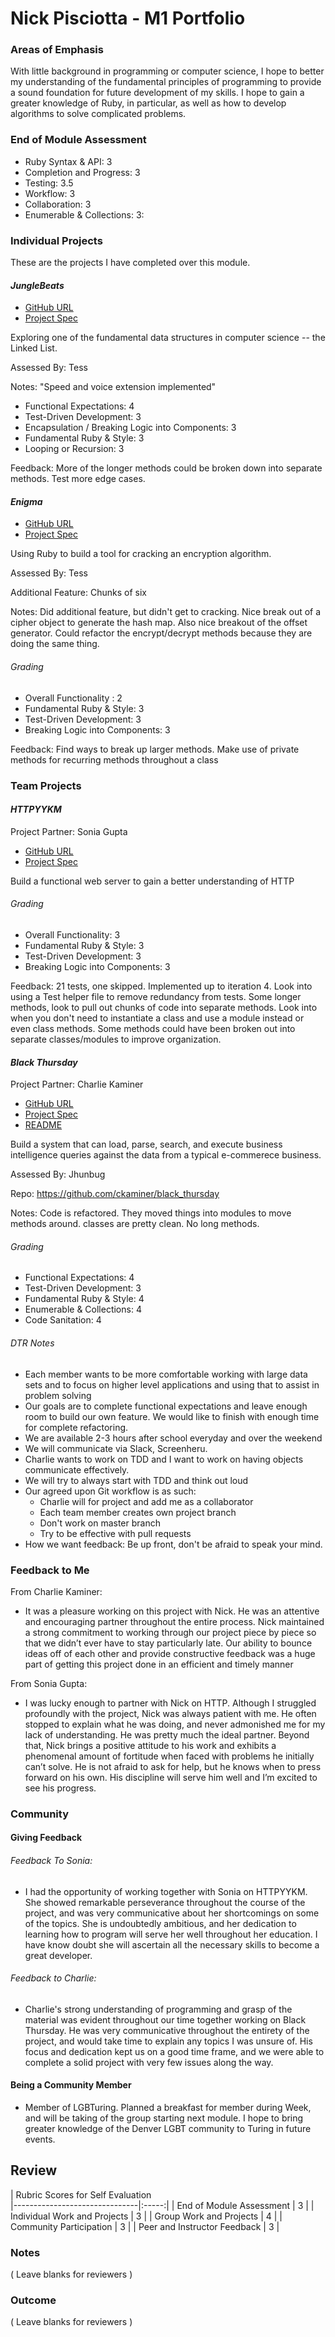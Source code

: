 # Nick Pisciotta - M1 Portfolio

### Areas of Emphasis
With little background in programming or computer science, I hope to better my understanding of the fundamental principles of programming to provide a sound foundation for future development of my skills.  I hope to gain a greater knowledge of Ruby, in particular, as well as how to develop algorithms to solve complicated problems.


### End of Module Assessment

 * Ruby Syntax & API: 3
 * Completion and Progress: 3
 * Testing: 3.5
 * Workflow: 3
 * Collaboration: 3
 * Enumerable & Collections: 3:


### Individual Projects

These are the projects I have completed over this module.

#### *JungleBeats*

* [GitHub URL](https://github.com/nickpisciotta/JungleBeats)
* [Project Spec ](https://github.com/turingschool/curriculum/blob/master/source/projects/jungle_beat.markdown)

Exploring one of the fundamental data structures in computer science -- the Linked List.

Assessed By: Tess

Notes: "Speed and voice extension implemented"


* Functional Expectations: 4
* Test-Driven Development: 3
* Encapsulation / Breaking Logic into Components: 3
* Fundamental Ruby & Style: 3
* Looping or Recursion: 3

Feedback: More of the longer methods could be broken down into separate methods. Test more edge cases.  

#### *Enigma*

* [GitHub URL](https://github.com/nickpisciotta/Enigma)
* [Project Spec ](https://github.com/turingschool/curriculum/blob/master/source/projects/enigma.markdown)

Using Ruby to build a tool for cracking an encryption algorithm.

Assessed By: Tess

Additional Feature: Chunks of six

Notes: Did additional feature, but didn't get to cracking. Nice break out of a cipher object to generate the hash map. Also nice breakout of the offset generator. Could refactor the encrypt/decrypt methods because they are doing the same thing.

###### Grading

* Overall Functionality : 2
* Fundamental Ruby & Style: 3
* Test-Driven Development: 3
* Breaking Logic into Components: 3

Feedback: Find ways to break up larger methods.  Make use of private methods for recurring methods throughout a class

### Team Projects

#### *HTTPYYKM*

  Project Partner: Sonia Gupta

* [GitHub URL](http://github.com/nickpisciotta/httpyykm)
* [Project Spec](https://github.com/turingschool/curriculum/blob/master/source/projects/http_yeah_you_know_me.markdown)

Build a functional web server to gain a better understanding of HTTP

###### Grading

* Overall Functionality: 3
* Fundamental Ruby & Style: 3
* Test-Driven Development: 3
* Breaking Logic into Components: 3

Feedback: 21 tests, one skipped.
Implemented up to iteration 4.
Look into using a Test helper file to remove redundancy from tests.
Some longer methods, look to pull out chunks of code into separate methods.
Look into when you don't need to instantiate a class and use a module instead or even class methods.
Some methods could have been broken out into separate classes/modules to improve organization.


#### *Black Thursday*

Project Partner: Charlie Kaminer

* [GitHub URL](https://github.com/ckaminer/black_thursday)
* [Project Spec](https://github.com/turingschool/curriculum/blob/master/source/projects/black_thursday.markdown)
* [README](https://github.com/ckaminer/black_thursday/blob/master/README.md)

Build a system that can load, parse, search, and execute business intelligence queries against the data from a typical e-commerece business.

Assessed By: Jhunbug

Repo: https://github.com/ckaminer/black_thursday

Notes: Code is refactored. They moved things into modules to move methods around. classes are pretty clean. No long methods.


###### Grading

* Functional Expectations: 4
* Test-Driven Development: 3
* Fundamental Ruby & Style: 4
* Enumerable & Collections: 4
* Code Sanitation: 4

###### DTR Notes
* Each member wants to be more comfortable working with large data sets and to focus on higher level applications and using that to assist in problem solving
* Our goals are to complete functional expectations and leave enough room to build our own feature.  We would like to finish with enough time for complete refactoring.
* We are available 2-3 hours after school everyday and over the weekend
* We will communicate via Slack, Screenheru.
* Charlie wants to work on TDD and I want to work on having objects communicate effectively.
* We will try to always start with TDD and think out loud
* Our agreed upon Git workflow is as such:
  * Charlie will for project and add me as a collaborator
  * Each team member creates own project branch
  * Don't work on master branch
  * Try to be effective with pull requests
* How we want feedback: Be up front, don't be afraid to speak your mind.

### Feedback to Me

From Charlie Kaminer:
  * It was a pleasure working on this project with Nick.  He was an attentive and encouraging partner throughout the entire process.  Nick maintained a strong commitment to working through our project piece by piece so that we didn’t ever  have to stay particularly late.  Our ability to bounce ideas off of each other and provide constructive feedback was a huge part of getting this project done in an efficient and timely manner

From Sonia Gupta:
  * I was lucky enough to partner with Nick on HTTP. Although I struggled profoundly with the project, Nick was always patient with me. He often stopped to explain what he was doing, and never admonished me for my lack of understanding. He was pretty much the ideal partner. Beyond that, Nick brings a positive attitude to his work and exhibits a phenomenal amount of fortitude when faced with problems he initially can’t solve. He is not afraid to ask for help, but he knows when to press forward on his own. His discipline will serve him well and I’m excited to see his progress.

### Community

#### Giving Feedback

###### Feedback To Sonia:
  * I had the opportunity of working together with Sonia on HTTPYYKM.  She showed remarkable perseverance throughout the course of the project, and was very communicative about her shortcomings on some of the topics.  She is undoubtedly ambitious, and her dedication to learning how to program will serve her well throughout her education. I have know doubt she will ascertain all the necessary skills to become a great developer.

###### Feedback to Charlie:
  * Charlie's strong understanding of programming and grasp of the material was evident throughout our time together working on Black Thursday.  He was very communicative throughout the entirety of the project, and would take time to explain any topics I was unsure of. His focus and dedication kept us on a good time frame, and we were able to complete a solid project with very few issues along the way.

#### Being a Community Member

  * Member of LGBTuring. Planned a breakfast for member during Week, and will be taking of the group starting next module. I hope to bring greater knowledge of the Denver LGBT community to Turing in future events.

## Review


| Rubric Scores for Self Evaluation                       
|-------------------------------|:-----:|
| End of Module Assessment      |     3 |
| Individual Work and Projects  |     3 |
| Group Work and Projects       |     4 |
| Community Participation       |     3 |
| Peer and Instructor Feedback  |     3 |

### Notes

( Leave blanks for reviewers )

### Outcome

( Leave blanks for reviewers )
